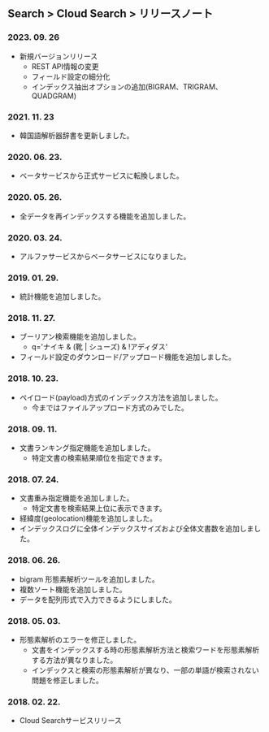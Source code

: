 ## Search > Cloud Search > リリースノート

### 2023. 09. 26

- 新規バージョンリリース
    - REST API情報の変更
    - フィールド設定の細分化
    - インデックス抽出オプションの追加(BIGRAM、TRIGRAM、QUADGRAM)

### 2021. 11. 23

- 韓国語解析器辞書を更新しました。

### 2020. 06. 23.

- ベータサービスから正式サービスに転換しました。

### 2020. 05. 26.

- 全データを再インデックスする機能を追加しました。

### 2020. 03. 24.

- アルファサービスからベータサービスになりました。

### 2019. 01. 29.

- 統計機能を追加しました。

### 2018. 11. 27.

- ブーリアン検索機能を追加しました。
    - q='ナイキ & (靴 | シューズ) & !アディダス'
- フィールド設定のダウンロード/アップロード機能を追加しました。

### 2018. 10. 23.

- ペイロード(payload)方式のインデックス方法を追加しました。
    - 今まではファイルアップロード方式のみでした。

### 2018. 09. 11.

- 文書ランキング指定機能を追加しました。
    - 特定文書の検索結果順位を指定できます。

### 2018. 07. 24.

- 文書重み指定機能を追加しました。
    - 特定文書を検索結果上位に表示できます。
- 経緯度(geolocation)機能を追加しました。
- インデックスログに全体インデックスサイズおよび全体文書数を追加しました。

### 2018. 06. 26.

- bigram 形態素解析ツールを追加しました。
- 複数ソート機能を追加しました。
- データを配列形式で入力できるようにしました。

### 2018. 05. 03.

- 形態素解析のエラーを修正しました。
    - 文書をインデックスする時の形態素解析方法と検索ワードを形態素解析する方法が異なりました。
    - インデックスと検索の形態素解析が異なり、一部の単語が検索されない問題を修正しました。

### 2018. 02. 22.

- Cloud Searchサービスリリース
